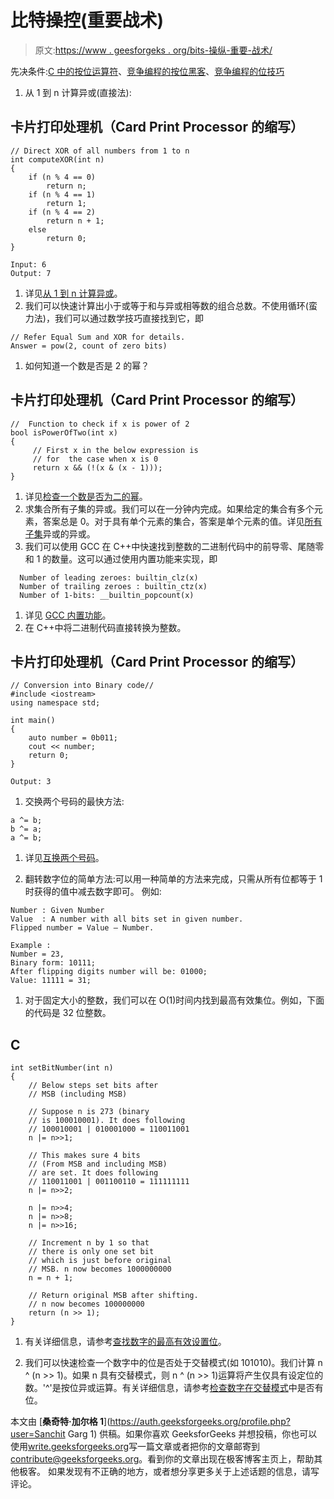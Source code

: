 # 比特操控(重要战术)

> 原文:[https://www . geesforgeks . org/bits-操纵-重要-战术/](https://www.geeksforgeeks.org/bits-manipulation-important-tactics/)

先决条件:[C 中的按位运算符](https://www.geeksforgeeks.org/interesting-facts-bitwise-operators-c/)、[竞争编程的按位黑客](https://www.geeksforgeeks.org/bitwise-hacks-for-competitive-programming/)、[竞争编程的位技巧](https://www.geeksforgeeks.org/bit-tricks-competitive-programming/)

1.  从 1 到 n 计算异或(直接法):

## 卡片打印处理机（Card Print Processor 的缩写）

```
// Direct XOR of all numbers from 1 to n
int computeXOR(int n)
{
    if (n % 4 == 0)
        return n;
    if (n % 4 == 1)
        return 1;
    if (n % 4 == 2)
        return n + 1;
    else
        return 0;
}
```

```
Input: 6
Output: 7
```

1.  详见[从 1 到 n 计算异或](https://www.geeksforgeeks.org/calculate-xor-1-n/)。
2.  我们可以快速计算出小于或等于和与异或相等数的组合总数。不使用循环(蛮力法)，我们可以通过数学技巧直接找到它，即

```
// Refer Equal Sum and XOR for details.
Answer = pow(2, count of zero bits)
```

1.  如何知道一个数是否是 2 的幂？

## 卡片打印处理机（Card Print Processor 的缩写）

```
//  Function to check if x is power of 2
bool isPowerOfTwo(int x)
{
     // First x in the below expression is
     // for  the case when x is 0
     return x && (!(x & (x - 1)));
}
```

1.  详见[检查一个数是否为二的幂](https://www.geeksforgeeks.org/program-to-find-whether-a-no-is-power-of-two/)。
2.  求集合所有子集的异或。我们可以在一分钟内完成。如果给定的集合有多个元素，答案总是 0。对于具有单个元素的集合，答案是单个元素的值。详见[所有子集](https://www.geeksforgeeks.org/given-a-set-find-xor-of-the-xors-of-all-subsets/)异或的异或。
3.  我们可以使用 GCC 在 C++中快速找到整数的二进制代码中的前导零、尾随零和 1 的数量。这可以通过使用内置功能来实现，即

```
  Number of leading zeroes: builtin_clz(x)
  Number of trailing zeroes : builtin_ctz(x)
  Number of 1-bits: __builtin_popcount(x) 
```

1.  详见 [GCC 内置功能](https://www.geeksforgeeks.org/builtin-functions-gcc-compiler/)。
2.  在 C++中将二进制代码直接转换为整数。

## 卡片打印处理机（Card Print Processor 的缩写）

```
// Conversion into Binary code//
#include <iostream>
using namespace std;

int main()
{
    auto number = 0b011;
    cout << number;
    return 0;
}
```

```
Output: 3
```

1.  交换两个号码的最快方法:

```
a ^= b;
b ^= a; 
a ^= b;
```

1.  详见[互换两个号码](https://www.geeksforgeeks.org/swap-two-numbers-without-using-temporary-variable/)。

2.  翻转数字位的简单方法:可以用一种简单的方法来完成，只需从所有位都等于 1 时获得的值中减去数字即可。
    例如:

```
Number : Given Number
Value  : A number with all bits set in given number.
Flipped number = Value – Number.

Example : 
Number = 23,
Binary form: 10111;
After flipping digits number will be: 01000;
Value: 11111 = 31;
```

1.  对于固定大小的整数，我们可以在 O(1)时间内找到最高有效集位。例如，下面的代码是 32 位整数。

## C

```
int setBitNumber(int n)
{     
    // Below steps set bits after
    // MSB (including MSB)

    // Suppose n is 273 (binary
    // is 100010001). It does following
    // 100010001 | 010001000 = 110011001
    n |= n>>1;

    // This makes sure 4 bits
    // (From MSB and including MSB)
    // are set. It does following
    // 110011001 | 001100110 = 111111111
    n |= n>>2;  

    n |= n>>4; 
    n |= n>>8;
    n |= n>>16;

    // Increment n by 1 so that
    // there is only one set bit
    // which is just before original
    // MSB. n now becomes 1000000000
    n = n + 1;

    // Return original MSB after shifting.
    // n now becomes 100000000
    return (n >> 1);
}
```

1.  有关详细信息，请参考[查找数字的最高有效设置位](https://www.geeksforgeeks.org/find-significant-set-bit-number/)。

2.  我们可以快速检查一个数字中的位是否处于交替模式(如 101010)。我们计算 n ^ (n >> 1)。如果 n 具有交替模式，则 n ^ (n >> 1)运算将产生仅具有设定位的数。'^'是按位异或运算。有关详细信息，请参考[检查数字在交替模式](https://www.geeksforgeeks.org/check-number-bits-alternate-pattern-set-2-o1-approach/)中是否有位。

本文由 [**桑奇特·加尔格 1**](https://auth.geeksforgeeks.org/profile.php?user=Sanchit Garg 1) 供稿。如果你喜欢 GeeksforGeeks 并想投稿，你也可以使用[write.geeksforgeeks.org](https://write.geeksforgeeks.org)写一篇文章或者把你的文章邮寄到 contribute@geeksforgeeks.org。看到你的文章出现在极客博客主页上，帮助其他极客。
如果发现有不正确的地方，或者想分享更多关于上述话题的信息，请写评论。